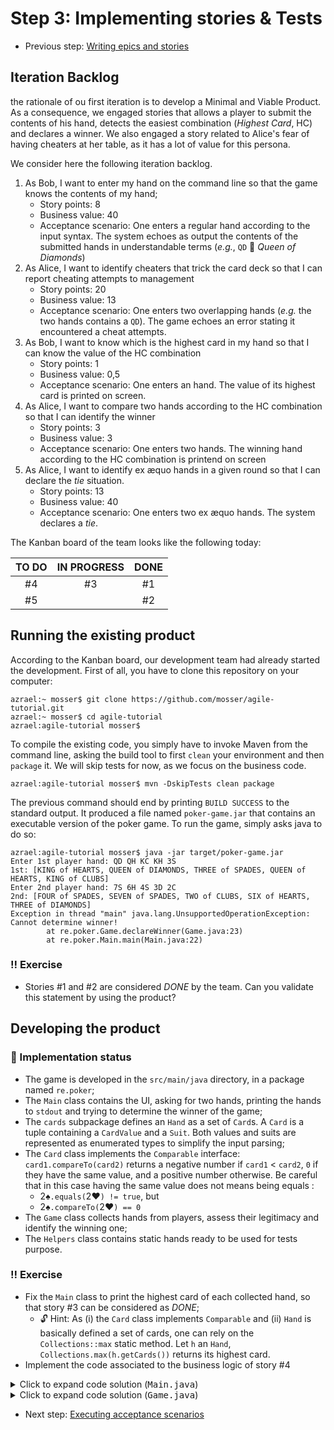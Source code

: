 # Step 3: Implementing stories & Tests

  * Previous step: [Writing epics and stories](./step2.md)

## Iteration Backlog

the rationale of ou first iteration is to develop a Minimal and Viable Product. As a consequence, we engaged stories 
that allows a player to submit the contents of his hand, detects the easiest combination (_Highest Card_, HC) and 
declares a winner. We also engaged a story related to Alice's fear of having cheaters at her table, as it has a lot of 
value for this persona. 

We consider here the following iteration backlog.

  1. As Bob, I want to enter my hand on the command line so that the game knows the contents of my hand;
      - Story points: 8
      - Business value: 40 
      - Acceptance scenario: One enters a regular hand according to the input syntax. The system echoes as output the 
        contents of the submitted hands in understandable terms (_e.g._, `QD` :twisted_rightwards_arrows: _Queen of 
        Diamonds_)
  2. As Alice, I want to identify cheaters that trick the card deck so that I can report cheating attempts to management
      - Story points: 20
      - Business value: 13
      - Acceptance scenario: One enters two overlapping hands (_e.g._ the two hands contains a `QD`). The 
        game echoes an error stating it encountered a cheat attempts.
  3. As Bob, I want to know which is the highest card in my hand so that I can know the value of the HC combination
      - Story points: 1
      - Business value: 0,5
      - Acceptance scenario: One enters an hand. The value of its highest card is printed on screen.
  4. As Alice, I want to compare two hands according to the HC combination so that I can identify the winner
      - Story points: 3
      - Business value: 3
      - Acceptance scenario: One enters two hands. The winning hand according to the HC combination is printend on 
        screen
  5. As Alice, I want to identify ex æquo hands in a given round so that I can declare the _tie_ situation.
      - Story points: 13
      - Business value: 40
      - Acceptance scenario: One enters two ex æquo hands. The system declares a _tie_.

The Kanban board of the team looks like the following today:


| TO DO | IN PROGRESS | DONE  |
| :---: | :---:       | :---: |
| #4    |  #3         |  #1   |
| #5    |             |  #2   |  


## Running the existing product

According to the Kanban board, our development team had already started the development. First of all, you have to 
clone this repository on your computer: 

    azrael:~ mosser$ git clone https://github.com/mosser/agile-tutorial.git
    azrael:~ mosser$ cd agile-tutorial
    azrael:agile-tutorial mosser$

To compile the existing code, you simply have to invoke Maven from the command line, asking the build tool to 
first `clean` your environment and then `package` it. We will skip tests for now, as we focus on the business code.

    azrael:agile-tutorial mosser$ mvn -DskipTests clean package

The previous command should end by printing `BUILD SUCCESS` to the standard output. It produced a file named 
`poker-game.jar` that contains an executable version of the poker game. To run the game, simply asks java to do so:

    azrael:agile-tutorial mosser$ java -jar target/poker-game.jar 
    Enter 1st player hand: QD QH KC KH 3S
    1st: [KING of HEARTS, QUEEN of DIAMONDS, THREE of SPADES, QUEEN of HEARTS, KING of CLUBS]
    Enter 2nd player hand: 7S 6H 4S 3D 2C
    2nd: [FOUR of SPADES, SEVEN of SPADES, TWO of CLUBS, SIX of HEARTS, THREE of DIAMONDS]
    Exception in thread "main" java.lang.UnsupportedOperationException: Cannot determine winner!
            at re.poker.Game.declareWinner(Game.java:23)
            at re.poker.Main.main(Main.java:22)

### :bangbang: Exercise

  - Stories #1 and #2 are considered _DONE_ by the team. Can you validate this statement by using the product? 

## Developing the product

### :rotating_light: Implementation status

  - The game is developed in the `src/main/java` directory, in a package named `re.poker`;
  - The `Main` class contains the UI, asking for two hands, printing the hands to `stdout` and trying to determine the 
    winner of the game;
  - The `cards` subpackage defines an `Hand` as a set of `Card`s. A `Card` is a tuple containing a `CardValue` and a 
    `Suit`. Both values and suits are represented as enumerated types to simplify the input parsing;
  - The `Card` class implements the `Comparable` interface: `card1.compareTo(card2)` returns a negative number if 
    `card1` < `card2`, `0` if they have the same value, and a positive number otherwise. Be careful that in this case 
    having the same value does not means being equals : 
      - 2:spades:`.equals(`2:hearts:`) != true`, but
      - 2:spades:`.compareTo(`2:hearts:`) == 0`
  - The `Game` class collects hands from players, assess their legitimacy and identify the winning one;
  - The `Helpers` class contains static hands ready to be used for tests purpose.

### :bangbang: Exercise

  - Fix the `Main` class to print the highest card of each collected hand, so that story #3 can be considered as _DONE_;
    - :unlock: Hint: As (i) the `Card` class implements `Comparable` and (ii) `Hand` is basically defined a set of cards, 
      one can rely on the `Collections::max` static method. Let `h` an `Hand`, `Collections.max(h.getCards())` returns 
      its highest card.
  - Implement the code associated to the business logic of story #4


<details>
  <summary>Click to expand code solution (<tt>Main.java</tt>)</summary>

```java
package re.poker;
import re.poker.cards.Hand;
import java.util.Collections;

public class Main {
    public static void main(String[] args) {
        Game theGame = new Game();

        System.out.print("Enter 1st player hand: ");
        Hand first = new Hand(System.in);
        System.out.println("1st: " + first);
        System.out.println("  Highest card: " + Collections.max(first.getCards()));
        theGame.submit("1st", first);

        System.out.print("Enter 2nd player hand: ");
        Hand second = new Hand(System.in);
        System.out.println("2nd: " + second);
        theGame.submit("2nd", second);

        System.out.println("And the winner is: " + theGame.declareWinner());
    }
}
```

</details>


<details>
  <summary>Click to expand code solution (<tt>Game.java</tt>)</summary>

```

```

</details>



  * Next step: [Executing acceptance scenarios](./step4.md)

